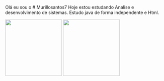  Olá eu sou o # Murillosantos7
Hoje estou estudando Analise e desenvolvimento de sistemas.
Estudo java de forma independente e Html.

<div>
<a hrf="HTTPS//:github.com/7-wqq/Murillosantos7">
<Img height="180cm" src="HTTPS://github-readme-status.vercel.app/api?username=7-wqq/Murillosantos7&show_icons=true&theme=dracula&include_all_comits=true&acount_peivate=true"/>
<Img height="180cm" src="HTTPS://github-readme-status.vercel.app/api/top-langus/?username=7-wqq/Murillosantos7&layout=compact&langs_count=16&theme=dracula"/>
</div>
